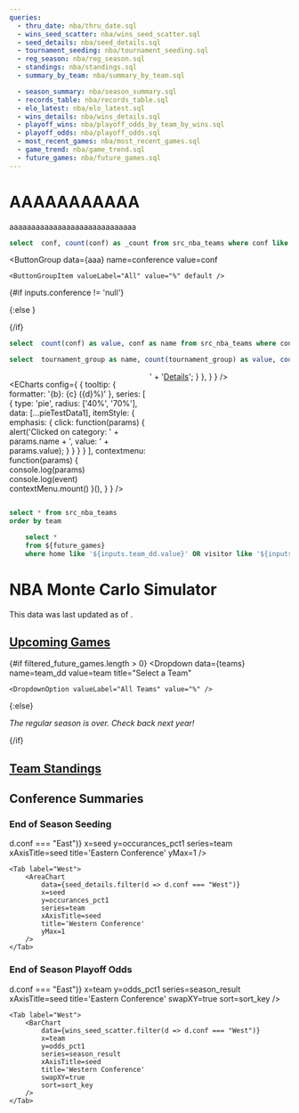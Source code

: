 ```yaml
---
queries:
  - thru_date: nba/thru_date.sql
  - wins_seed_scatter: nba/wins_seed_scatter.sql
  - seed_details: nba/seed_details.sql
  - tournament_seeding: nba/tournament_seeding.sql
  - reg_season: nba/reg_season.sql
  - standings: nba/standings.sql
  - summary_by_team: nba/summary_by_team.sql

  - season_summary: nba/season_summary.sql
  - records_table: nba/records_table.sql
  - elo_latest: nba/elo_latest.sql
  - wins_details: nba/wins_details.sql
  - playoff_wins: nba/playoff_odds_by_team_by_wins.sql
  - playoff_odds: nba/playoff_odds.sql
  - most_recent_games: nba/most_recent_games.sql
  - game_trend: nba/game_trend.sql
  - future_games: nba/future_games.sql
---
```


# AAAAAAAAAAA
aaaaaaaaaaaaaaaaaaaaaaaaaaaaa

```sql aaa
select  conf, count(conf) as _count from src_nba_teams where conf like '${inputs.conference}' group by conf order by _count desc
```

<ButtonGroup
    data={aaa} 
    name=conference
    value=conf
>
    <ButtonGroupItem valueLabel="All" value="%" default />
</ButtonGroup>



{#if inputs.conference != 'null'}
<DataTable data={aaa} link=team_link rows=30>
  <Column id=conf/>
  <Column id=_count/>
</DataTable>

{:else }

<DataTable data={aaa} link=team_link rows=30>
<!-- <DataTable data={aaa} rows=5 link=game_link> -->
  <Column id=conf/>
  <Column id=_count/>
</DataTable>

{/if}


```sql pieTestData1
select  count(conf) as value, conf as name from src_nba_teams where conf like '${inputs.conference}' group by name order by value desc
```


```sql pieTestData2
select  tournament_group as name, count(tournament_group) as value, count(conf) as value from src_nba_teams where conf like '${inputs.conference}' group by name, tournament_group order by value desc
```


<span style="display:flex">
<div style="width: 40vw; left: 10vw;">


<ECharts config={
        {
            tooltip: {
                formatter: '{b}: {c} ({d}%)'
            },
            series: [
                {
                    type: 'pie',
                    radius: ['40%', '70%'],
                    data: [...pieTestData1],
                    itemStyle: {
                        emphasis: {
                            click: function(params) {
                                alert('Clicked on category: ' + params.name + ', value: ' + params.value);
                            }
                        }
                    }
                }
            ],
            contextmenu: function(params) {
                console.log(params)
                console.log(event)
                contextMenu.mount()
            }(),
        }
    } />
</div>


<div style="width: 40vw; left: 50vw;">
<ECharts  config={
        {
            tooltip: {
                formatter: '{b}: {c} ({d}%)'
            },
            series: [
                {
                    type: 'pie',
                    radius: ['40%', '70%'],
                    data: [...pieTestData2],
                }
            ],
            contextmenu: function(params) {
                console.log(params)
                console.log(event)
                contextMenu.mount()
            }(),
            tooltip: {
                trigger: 'item',
                formatter: function (params) {
                return params.name + ': ' + params.value + '<br/>' +
                        '<a href="report_details.html?category=' + params.name + '">Details</a>';
                }
            },
        }
    } />
</div>
</span>


<script>
    // import echarts from "../../../../core-components/dist/unsorted/ECharts.svelte";

	// import { ECharts } from '@evidence-dev/core-components';
    // var chart =  Echarts.getInstanceByDom(document.querySelector('[_echarts_instance_="ec_1725358939337"]'))
    setTimeout(() => {
        // debugger;
        console.log('Echarts ', Echarts)
    },2000)
    var contextMenu = new window.ContextMenu({
        menuItems: [
            {
                label: "Select",
                onClick: () => {
                    console.log('event params >>> ', event.params);
                    console.log('params >>> ', arguments);
                    console.log(' chart ', ECharts)
                    window.menuOpts
                        var closestChart = document.elementsFromPoint(event.screenX, event.screenY)
                        console.log("closestChart ", closestChart);
                        // debugger;
                        for (let i in closestChart){
                            const e = closestChart[i];
                            if (e === 'CANVAS' && closestChart[i].target.classList.contains('chart-container')){
                                console.log('select clicked >> for ', e);
                                // debugger;
                                break;
                            }
                        } 
                }
            },
            {
                label: "DrillDown",
                onClick: () => {
                    // debugger;
                    console.log('params >>> ', arguments);
                    var closestChart = document.elementsFromPoint(event.screenX, event.screenY)
                    console.log("closestChart ", closestChart);
                    for (let i in closestChart){
                        const e = closestChart[i];
                        if (e === 'CANVAS' && closestChart[i].target.classList.contains('chart-container')){
                                console.log('Drilldown clicked >> for ', e);
                            // debugger;
                            console.log("Paste");
                            break;
                        }
                    } 
                }
            },
        ]
    });



</script>


```sql teams
select * from src_nba_teams
order by team
```

```sql filtered_future_games
    select *
    from ${future_games}
    where home like '${inputs.team_dd.value}' OR visitor like '${inputs.team_dd.value}'
```

# NBA Monte Carlo Simulator

<Alert status="info">
This data was last updated as of <Value data={thru_date} column=end_date/>.
</Alert>

## [Upcoming Games](/nba/predictions)

{#if filtered_future_games.length > 0}
<Dropdown
    data={teams} 
    name=team_dd
    value=team
    title="Select a Team"
>
    <DropdownOption valueLabel="All Teams" value="%" />
</Dropdown>

<DataTable data={filtered_future_games} rows=5 link=game_link>
  <Column id=date/>
  <Column id=T title=" "/>
  <Column id=visitor/>
  <Column id=home/>
  <Column id=home_win_pct1 title="Win % (Home)"/>
  <Column id=american_odds align=right title="Odds (Home)"/>
  <Column id=implied_line_num1 title="Line (Home)"/>
  <Column id=predicted_score title="Score"/>
</DataTable>

{:else}

_The regular season is over. Check back next year!_

{/if}

## [Team Standings](/nba/teams)

<DataTable data={summary_by_team} link=team_link rows=5 search=true>
  <Column id=" " contentType=image height=25px/>
  <Column id=team/>
  <Column id=record/>
  <Column id=elo_rating/>
  <Column id=avg_wins/>
  <Column id=elo_vs_vegas_num1 contentType=delta/>
  <Column id=make_playoffs_pct1/>
  <Column id=win_finals_pct1/>
</DataTable>

## Conference Summaries

### End of Season Seeding

<Tabs>
    <Tab label="East">
        <AreaChart
            data={seed_details.filter(d => d.conf === "East")} 
            x=seed
            y=occurances_pct1
            series=team
            xAxisTitle=seed
            title='Eastern Conference'
            yMax=1
        />
    </Tab>

    <Tab label="West">
        <AreaChart
            data={seed_details.filter(d => d.conf === "West")} 
            x=seed
            y=occurances_pct1
            series=team
            xAxisTitle=seed
            title='Western Conference'
            yMax=1
        />
    </Tab>
</Tabs>

### End of Season Playoff Odds

<Tabs>
    <Tab label="East">
        <BarChart
            data={wins_seed_scatter.filter(d => d.conf === "East")} 
            x=team
            y=odds_pct1
            series=season_result
            xAxisTitle=seed
            title='Eastern Conference'
            swapXY=true
            sort=sort_key
        />
    </Tab>

    <Tab label="West">
        <BarChart
            data={wins_seed_scatter.filter(d => d.conf === "West")} 
            x=team
            y=odds_pct1
            series=season_result
            xAxisTitle=seed
            title='Western Conference'
            swapXY=true
            sort=sort_key
        />
    </Tab>
</Tabs>


